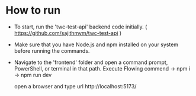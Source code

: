 # How to run

* To start, run the 'twc-test-api' backend code initially. 
    ( https://github.com/sajithmym/twc-test-api )

* Make sure that you have Node.js and npm installed on your system before running the commands.

* Navigate to the 'frontend' folder and open a command prompt, PowerShell, or terminal in that path.
	Execute Flowing commend
		-> npm i
		-> npm run dev

    open a browser and type url http://localhost:5173/
